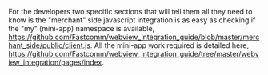 For the developers two specific sections that will tell them all they need to know is the "merchant" side javascript integration is as easy as checking if the "my" (mini-app) namespace is available, https://github.com/Fastcomm/webview_integration_guide/blob/master/merchant_side/public/client.js. All the mini-app work required is detailed here, https://github.com/Fastcomm/webview_integration_guide/tree/master/webview_integration/pages/index. 

